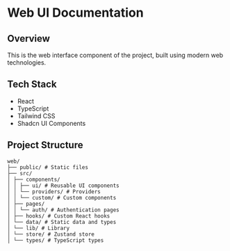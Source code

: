 # Web UI Documentation

## Overview

This is the web interface component of the project, built using modern web technologies.

## Tech Stack

- React
- TypeScript
- Tailwind CSS
- Shadcn UI Components

## Project Structure

```
web/
├── public/ # Static files
├── src/
│ ├── components/
│ │ ├── ui/ # Reusable UI components
│ │ └── providers/ # Providers
│ │ └── custom/ # Custom components
│ ├── pages/
│ │ └── auth/ # Authentication pages
│ ├── hooks/ # Custom React hooks
│ └── data/ # Static data and types
│ └── lib/ # Library
│ └── store/ # Zustand store
│ └── types/ # TypeScript types
```
